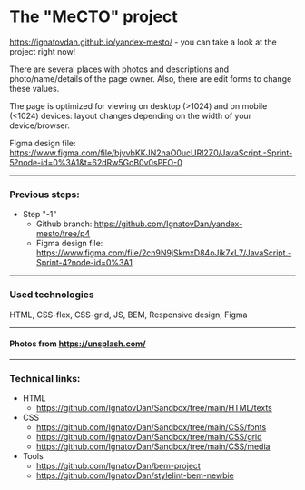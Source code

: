 # The "MeCTO" project

https://ignatovdan.github.io/yandex-mesto/ - you can take a look at the project right now!

There are several places with photos and descriptions and photo/name/details of the page owner.
Also, there are edit forms to change these values.

The page is optimized for viewing on desktop (>1024) and on mobile (<1024) devices: layout changes depending on the width of your device/browser.

Figma design file: https://www.figma.com/file/bjyvbKKJN2naO0ucURl2Z0/JavaScript.-Sprint-5?node-id=0%3A1&t=62dRw5GoB0v0sPEO-0

---
### Previous steps:
  - Step "-1"
    - Github branch: https://github.com/IgnatovDan/yandex-mesto/tree/p4
    - Figma design file: https://www.figma.com/file/2cn9N9jSkmxD84oJik7xL7/JavaScript.-Sprint-4?node-id=0%3A1
---
### Used technologies
HTML, CSS-flex, CSS-grid, JS, BEM, Responsive design, Figma

---
#### Photos from https://unsplash.com/

---
### Technical links:

- HTML
  - https://github.com/IgnatovDan/Sandbox/tree/main/HTML/texts
- CSS
  - https://github.com/IgnatovDan/Sandbox/tree/main/CSS/fonts
  - https://github.com/IgnatovDan/Sandbox/tree/main/CSS/grid
  - https://github.com/IgnatovDan/Sandbox/tree/main/CSS/media
- Tools
  - https://github.com/IgnatovDan/bem-project
  - https://github.com/IgnatovDan/stylelint-bem-newbie
